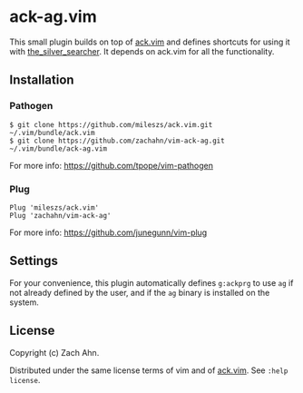 # ack-ag.vim

This small plugin builds on top of [ack.vim][] and defines shortcuts for using
it with [the_silver_searcher][ag]. It depends on ack.vim for all the
functionality.

## Installation

### Pathogen

```
$ git clone https://github.com/mileszs/ack.vim.git ~/.vim/bundle/ack.vim
$ git clone https://github.com/zachahn/vim-ack-ag.git ~/.vim/bundle/ack-ag.vim
```

For more info: https://github.com/tpope/vim-pathogen

### Plug

```
Plug 'mileszs/ack.vim'
Plug 'zachahn/vim-ack-ag'
```

For more info: https://github.com/junegunn/vim-plug

## Settings

For your convenience, this plugin automatically defines `g:ackprg` to use `ag`
if not already defined by the user, and if the `ag` binary is installed on the
system.

## License

Copyright (c) Zach Ahn.

Distributed under the same license terms of vim and of [ack.vim][ackvimlicense].
See `:help license`.

[ack.vim]: https://github.com/mileszs/ack.vim
[ag]: https://github.com/ggreer/the_silver_searcher
[ackvimlicense]: https://github.com/mileszs/ack.vim/blob/5abd9a7a9c51665af699b878ccc7b1609bda098c/LICENSE
